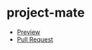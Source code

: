 # project-mate
 - [Preview](https://YakovlewDan.github.io/your-repo/)
 - [Pull Request](https://github.com/YakovlewDan/project-mate/pull/1/files)